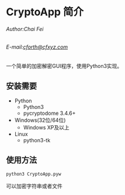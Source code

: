 # CryptoApp 简介

###### Author:Chai Fei
###### E-mail:cforth@cfxyz.com

一个简单的加密解密GUI程序，使用Python3实现。

## 安装需要

* Python
    * Python3
    * pycryptodome 3.4.6+
* Windows(32位/64位)
    * Windows XP及以上
* Linux
    * python3-tk
    
## 使用方法

```bash
python3 CryptoApp.pyw
```
可以加密字符串或者文件
